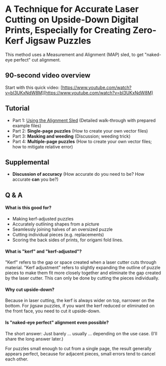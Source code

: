 # A Technique for Accurate Laser Cutting on Upside-Down Digital Prints, Especially for Creating Zero-Kerf Jigsaw Puzzles

This method uses a Measurement and Alignment (MAP) sled, to get "naked-eye perfect" cut alignment.  

## 90-second video overview

Start with this quick video:  [https://www.youtube.com/watch?v=bI3UKxNdW8M](https://www.youtube.com/watch?v=bI3UKxNdW8M)

<!-- {% include youtube.html id="bI3UKxNdW8M" %}-->

## Tutorial
- Part 1: [Using the Alignment Sled](using-the-alignment-sled.md) (Detailed walk-through with prepared example files)
- Part 2: **Single-page puzzles** (How to create your own vector files)
- Part 3: **Masking and weeding** (Discussion; weeding trick)
- Part 4: **Multiple-page puzzles** (How to create your own vector files; how to mitigate relative error)

## Supplemental

-  **Discussion of accuracy** (How accurate do you need to be? How accurate **can** you be?)

## Q & A

#### What is this good for?
* Making kerf-adjusted puzzles
* Accurately outlining shapes from a picture
* Seamlessly joining halves of an oversized puzzle
* Cutting individual pieces (e.g. replacements)
* Scoring the back sides of prints, for origami fold lines.

#### What is "kerf" and "kerf-adjusted"?

"Kerf" refers to the gap or space created when a laser cutter cuts through material. "Kerf adjustment" refers to slightly expanding the outline of puzzle pieces to make them fit more closely together and eliminate the gap created by the laser cutter. This can only be done by cutting the pieces individually.

#### Why cut upside-down?
Because in laser cutting, the kerf is always wider on top, narrower on the bottom.  For jigsaw puzzles, if you want the kerf reduced or eliminated on the front face, you need to cut it upside-down.

#### Is "naked-eye perfect" alignment even possible?
The short answer: Just barely ... usually ... depending on the use case. (I'll share the long answer later.)

For puzzles small enough to cut from a single page, the result generally appears perfect, because for adjacent pieces, small errors tend to cancel each other.
